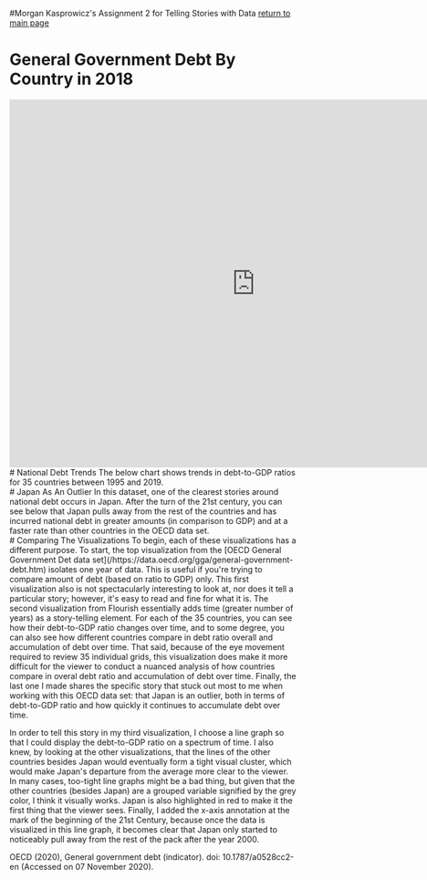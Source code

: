 #Morgan Kasprowicz's Assignment 2 for Telling Stories with Data [return to main page](/README.md)
# General Government Debt By Country in 2018
<iframe src="https://data.oecd.org/chart/69yJ" width="860" height="645" style="border: 0" mozallowfullscreen="true" webkitallowfullscreen="true" allowfullscreen="true"><a href="https://data.oecd.org/chart/69yJ" target="_blank">OECD Chart: General government debt, Total, % of GDP, Annual, 2018</a></iframe>
# National Debt Trends
The below chart shows trends in debt-to-GDP ratios for 35 countries between 1995 and 2019. 
<div class="flourish-embed flourish-chart" data-src="visualisation/4270761"><script src="https://public.flourish.studio/resources/embed.js"></script></div>
# Japan As An Outlier
 In this dataset, one of the clearest stories around national debt occurs in Japan. After the turn of the 21st century, you can see below that Japan pulls away from the rest of the countries and has incurred national debt in greater amounts (in comparison to GDP) and at a faster rate than other countries in the OECD data set. 
<div class="flourish-embed flourish-chart" data-src="visualisation/4272382"><script src="https://public.flourish.studio/resources/embed.js"></script></div>
# Comparing The Visualizations
To begin, each of these visualizations has a different purpose. To start, the top visualization from the [OECD General Government Det data set](/https://data.oecd.org/gga/general-government-debt.htm) isolates one year of data. This is useful if you're trying to compare amount of debt (based on ratio to GDP) only. This first visualization also is not spectacularly interesting to look at, nor does it tell a particular story; however, it's easy to read and fine for what it is. The second visualization from Flourish essentially adds time (greater number of years) as a story-telling element. For each of the 35 countries, you can see how their debt-to-GDP ratio changes over time, and to some degree, you can also see how different countries compare in debt ratio overall and accumulation of debt over time. That said, because of the eye movement required to review 35 individual grids, this visualization does make it more difficult for the viewer to conduct a nuanced analysis of how countries compare in overal debt ratio and accumulation of debt over time. Finally, the last one I made shares the specific story that stuck out most to me when working with this OECD data set: that Japan is an outlier, both in terms of debt-to-GDP ratio and how quickly it continues to accumulate debt over time.
  
In order to tell this story in my third visualization, I choose a line graph so that I could display the debt-to-GDP ratio on a spectrum of time. I also knew, by looking at the other visualizations, that the lines of the other countries besides Japan would eventually form a tight visual cluster, which would make Japan's departure from the average more clear to the viewer. In many cases, too-tight line graphs might be a bad thing, but given that the other countries (besides Japan) are a grouped variable signified by the grey color, I think it visually works. Japan is also highlighted in red to make it the first thing that the viewer sees. Finally, I added the x-axis annotation at the mark of the beginning of the 21st Century, because once the data is visualized in this line graph, it becomes clear that Japan only started to noticeably pull away from the rest of the pack after the year 2000.   
  
OECD (2020), General government debt (indicator). doi: 10.1787/a0528cc2-en (Accessed on 07 November 2020).
